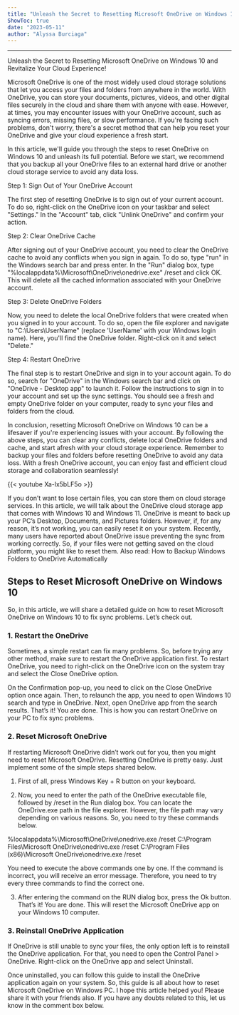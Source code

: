 ```yaml
---
title: "Unleash the Secret to Resetting Microsoft OneDrive on Windows 10 and Revitalize Your Cloud Experience!"
ShowToc: true 
date: "2023-05-11"
author: "Alyssa Burciaga"
---
```

*****
Unleash the Secret to Resetting Microsoft OneDrive on Windows 10 and Revitalize Your Cloud Experience!

Microsoft OneDrive is one of the most widely used cloud storage solutions that let you access your files and folders from anywhere in the world. With OneDrive, you can store your documents, pictures, videos, and other digital files securely in the cloud and share them with anyone with ease. However, at times, you may encounter issues with your OneDrive account, such as syncing errors, missing files, or slow performance. If you're facing such problems, don't worry, there's a secret method that can help you reset your OneDrive and give your cloud experience a fresh start.

In this article, we'll guide you through the steps to reset OneDrive on Windows 10 and unleash its full potential. Before we start, we recommend that you backup all your OneDrive files to an external hard drive or another cloud storage service to avoid any data loss.

Step 1: Sign Out of Your OneDrive Account

The first step of resetting OneDrive is to sign out of your current account. To do so, right-click on the OneDrive icon on your taskbar and select "Settings." In the "Account" tab, click "Unlink OneDrive" and confirm your action.

Step 2: Clear OneDrive Cache

After signing out of your OneDrive account, you need to clear the OneDrive cache to avoid any conflicts when you sign in again. To do so, type "run" in the Windows search bar and press enter. In the "Run" dialog box, type "%localappdata%\Microsoft\OneDrive\onedrive.exe" /reset and click OK. This will delete all the cached information associated with your OneDrive account.

Step 3: Delete OneDrive Folders

Now, you need to delete the local OneDrive folders that were created when you signed in to your account. To do so, open the file explorer and navigate to "C:\Users\UserName\" (replace 'UserName' with your Windows login name). Here, you'll find the OneDrive folder. Right-click on it and select "Delete."

Step 4: Restart OneDrive

The final step is to restart OneDrive and sign in to your account again. To do so, search for "OneDrive" in the Windows search bar and click on "OneDrive - Desktop app" to launch it. Follow the instructions to sign in to your account and set up the sync settings. You should see a fresh and empty OneDrive folder on your computer, ready to sync your files and folders from the cloud.

In conclusion, resetting Microsoft OneDrive on Windows 10 can be a lifesaver if you're experiencing issues with your account. By following the above steps, you can clear any conflicts, delete local OneDrive folders and cache, and start afresh with your cloud storage experience. Remember to backup your files and folders before resetting OneDrive to avoid any data loss. With a fresh OneDrive account, you can enjoy fast and efficient cloud storage and collaboration seamlessly!

{{< youtube Xa-lx5bLF5o >}} 



If you don’t want to lose certain files, you can store them on cloud storage services. In this article, we will talk about the OneDrive cloud storage app that comes with Windows 10 and Windows 11.
OneDrive is meant to back up your PC’s Desktop, Documents, and Pictures folders. However, if, for any reason, it’s not working, you can easily reset it on your system.
Recently, many users have reported about OneDrive issue preventing the sync from working correctly. So, if your files were not getting saved on the cloud platform, you might like to reset them.
Also read: How to Backup Windows Folders to OneDrive Automatically

 
## Steps to Reset Microsoft OneDrive on Windows 10


So, in this article, we will share a detailed guide on how to reset Microsoft OneDrive on Windows 10 to fix sync problems. Let’s check out.

 
### 1. Restart the OneDrive


Sometimes, a simple restart can fix many problems. So, before trying any other method, make sure to restart the OneDrive application first.
To restart OneDrive, you need to right-click on the OneDrive icon on the system tray and select the Close OneDrive option.

On the Confirmation pop-up, you need to click on the Close OneDrive option once again. Then, to relaunch the app, you need to open Windows 10 search and type in OneDrive. Next, open OneDrive app from the search results.
That’s it! You are done. This is how you can restart OneDrive on your PC to fix sync problems.

 
### 2. Reset Microsoft OneDrive


If restarting Microsoft OneDrive didn’t work out for you, then you might need to reset Microsoft OneDrive. Resetting OneDrive is pretty easy. Just implement some of the simple steps shared below.
1. First of all, press Windows Key + R button on your keyboard.

2. Now, you need to enter the path of the OneDrive executable file, followed by /reset in the Run dialog box.
You can locate the OneDrive.exe path in the file explorer. However, the file path may vary depending on various reasons. So, you need to try these commands below.

 

%localappdata%\Microsoft\OneDrive\onedrive.exe /reset
C:\Program Files\Microsoft OneDrive\onedrive.exe /reset
C:\Program Files (x86)\Microsoft OneDrive\onedrive.exe /reset



You need to execute the above commands one by one. If the command is incorrect, you will receive an error message. Therefore, you need to try every three commands to find the correct one.

3. After entering the command on the RUN dialog box, press the Ok button.
That’s it! You are done. This will reset the Microsoft OneDrive app on your Windows 10 computer.

 
### 3. Reinstall OneDrive Application


If OneDrive is still unable to sync your files, the only option left is to reinstall the OneDrive application.
For that, you need to open the Control Panel > OneDrive. Right-click on the OneDrive app and select Uninstall.

Once uninstalled, you can follow this guide to install the OneDrive application again on your system.
So, this guide is all about how to reset Microsoft OneDrive on Windows PC. I hope this article helped you! Please share it with your friends also. If you have any doubts related to this, let us know in the comment box below.





